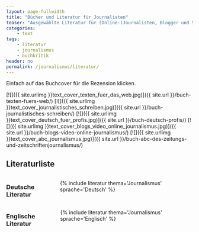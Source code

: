 ```yaml
---
layout: page-fullwidth
title: "Bücher und Literatur für Journalisten"
teaser: "Ausgewählte Literatur für (Online-)Journalisten, Blogger und Schreiber. Die Bücher beschäftigen sich mit Schreibtechniken, Darstellungsformen, der Recherche und Web-Technik."
categories:
    - text
tags:
    - literatur
    - journalismus
    - buchkritik
header: no
permalink: /journalismus/literatur/
---
```

<div class="alert-box info radius">Einfach auf das Buchcover für die Rezension klicken.</div>


[![]({{ site.urlimg }}text_cover_texten_fuer_das_web.jpg)]({{ site.url }}/buch-texten-fuers-web/)
[![]({{ site.urlimg }}text_cover_journalistisches_schreiben.jpg)]({{ site.url }}/buch-journalistisches-schreiben/)
[![]({{ site.urlimg }}text_cover_deutsch_fuer_profis.jpg)]({{ site.url }}/buch-deutsch-profis/)
[![]({{ site.urlimg }}text_cover_blogs_video_online_journalismus.jpg)]({{ site.url }}/buch-blogs-video-online-journalismus/)
[![]({{ site.urlimg }}text_cover_abc_journalismus.jpg)]({{ site.url }}/buch-abc-des-zeitungs-und-zeitschriftenjournalismus/)



## Literaturliste


<div class="row">
<div class="small-6 columns" markdown="1">

### Deutsche Literatur

{% include literatur thema='Journalismus' sprache='Deutsch' %}


</div><!-- /.small-6.columns -->
<div class="small-6 columns" markdown="1">

### Englische Literatur

{% include literatur thema='Journalismus' sprache='Englisch' %}


</div><!-- /.small-6.columns -->
</div><!-- /.row -->